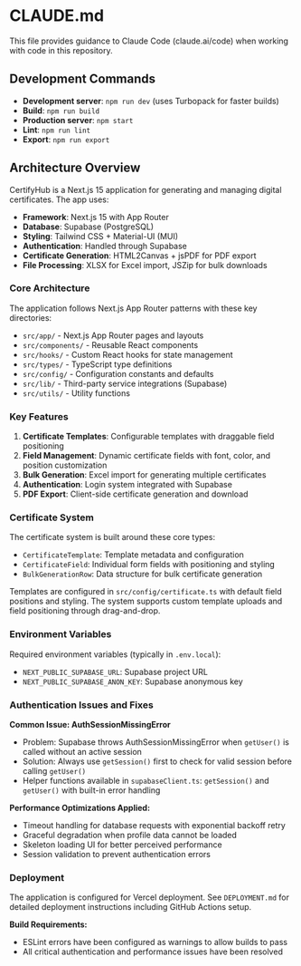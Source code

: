 # CLAUDE.md

This file provides guidance to Claude Code (claude.ai/code) when working with code in this repository.

## Development Commands

- **Development server**: `npm run dev` (uses Turbopack for faster builds)
- **Build**: `npm run build`
- **Production server**: `npm start`
- **Lint**: `npm run lint`
- **Export**: `npm run export`

## Architecture Overview

CertifyHub is a Next.js 15 application for generating and managing digital certificates. The app uses:

- **Framework**: Next.js 15 with App Router
- **Database**: Supabase (PostgreSQL)
- **Styling**: Tailwind CSS + Material-UI (MUI)
- **Authentication**: Handled through Supabase
- **Certificate Generation**: HTML2Canvas + jsPDF for PDF export
- **File Processing**: XLSX for Excel import, JSZip for bulk downloads

### Core Architecture

The application follows Next.js App Router patterns with these key directories:

- `src/app/` - Next.js App Router pages and layouts
- `src/components/` - Reusable React components
- `src/hooks/` - Custom React hooks for state management
- `src/types/` - TypeScript type definitions
- `src/config/` - Configuration constants and defaults
- `src/lib/` - Third-party service integrations (Supabase)
- `src/utils/` - Utility functions

### Key Features

1. **Certificate Templates**: Configurable templates with draggable field positioning
2. **Field Management**: Dynamic certificate fields with font, color, and position customization
3. **Bulk Generation**: Excel import for generating multiple certificates
4. **Authentication**: Login system integrated with Supabase
5. **PDF Export**: Client-side certificate generation and download

### Certificate System

The certificate system is built around these core types:
- `CertificateTemplate`: Template metadata and configuration
- `CertificateField`: Individual form fields with positioning and styling
- `BulkGenerationRow`: Data structure for bulk certificate generation

Templates are configured in `src/config/certificate.ts` with default field positions and styling. The system supports custom template uploads and field positioning through drag-and-drop.

### Environment Variables

Required environment variables (typically in `.env.local`):
- `NEXT_PUBLIC_SUPABASE_URL`: Supabase project URL
- `NEXT_PUBLIC_SUPABASE_ANON_KEY`: Supabase anonymous key

### Authentication Issues and Fixes

**Common Issue: AuthSessionMissingError**
- Problem: Supabase throws AuthSessionMissingError when `getUser()` is called without an active session
- Solution: Always use `getSession()` first to check for valid session before calling `getUser()`
- Helper functions available in `supabaseClient.ts`: `getSession()` and `getUser()` with built-in error handling

**Performance Optimizations Applied:**
- Timeout handling for database requests with exponential backoff retry
- Graceful degradation when profile data cannot be loaded
- Skeleton loading UI for better perceived performance
- Session validation to prevent authentication errors

### Deployment

The application is configured for Vercel deployment. See `DEPLOYMENT.md` for detailed deployment instructions including GitHub Actions setup.

**Build Requirements:**
- ESLint errors have been configured as warnings to allow builds to pass
- All critical authentication and performance issues have been resolved